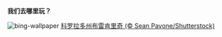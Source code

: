 
**我们去哪里玩？**

![bing-wallpaper](https://www.bing.com/th?id=OHR.Breckenridge_ZH-CN9598860382_1920x1080.jpg)
[科罗拉多州布雷肯里奇 (© Sean Pavone/Shutterstock)](https://www.bing.com/search?q=%E7%A7%91%E7%BD%97%E6%8B%89%E5%A4%9A%E5%B7%9E%E5%B8%83%E9%9B%B7%E8%82%AF%E9%87%8C%E5%A5%87&amp;form=hpcapt&amp;mkt=zh-cn)
  